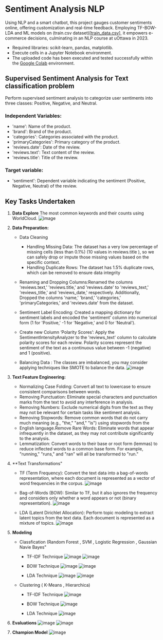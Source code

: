 # **Sentiment Analysis NLP**
Using NLP and a smart chatbot, this project gauges customer sentiments online, offering customization and real-time feedback. Employing TF-BOW-LDA and ML models on (train.csv dataset)[[train_data.csv](https://github.com/RimTouny/Sentiment-Analysis-NLP/files/13878717/train_data.csv)], it empowers e-commerce decisions, culminating in an NLP course at uOttawa in 2023.


- Required libraries: scikit-learn, pandas, matplotlib.
- Execute cells in a Jupyter Notebook environment.
- The uploaded code has been executed and tested successfully within the [Google Colab](https://colab.google/) environment.


## Supervised Sentiment Analysis for Text classification problem
Perform supervised sentiment analysis to categorize user sentiments into three classes: Positive, Negative, and Neutral.

### Independent Variables:
  + 'name': Name of the product.
  + 'brand': Brand of the product.
  + 'categories': Categories associated with the product.
  + 'primaryCategories': Primary category of the product.
  + 'reviews.date': Date of the review.
  + 'reviews.text': Text content of the review.
  + 'reviews.title': Title of the review.
    
### Target variable:
   +	'sentiment': Dependent variable indicating the sentiment (Positive, Negative, Neutral) of the review.

## **Key Tasks Undertaken**
1. **Data Explore**
   The most common keywords and their counts using WorldCloud.
   ![image](https://github.com/RimTouny/Sentiment-Analysis-NLP/assets/48333870/65d02e4a-1ef0-4052-96d9-df39abf0c90a)

3. **Data Preparation:**
   - Data Cleaning
     + 	Handling Missing Data: The dataset has a very low percentage of missing cells (less than 0.1%) (10 values in reviews.title ), so we can safely drop or impute those missing values based on the specific context.
     +  Handling Duplicate Rows: The dataset has 1.5% duplicate rows, which can be removed to ensure data integrity
       
   - Renaming and Dropping Columns:Renamed the columns 'reviews.text,' 'reviews.title,' and 'reviews.date' to 'reviews_text,' 'reviews_title,' and 'reviews_date,' respectively. Additionally, Dropped the columns 'name,' 'brand,' 'categories,' 'primaryCategories,' and 'reviews.date' from the dataset.

   - Sentiment Label Encoding: Created a mapping dictionary for sentiment labels and encoded the 'sentiment' column into numerical form (1 for 'Positive,' -1 for 'Negative,' and 0 for 'Neutral').

   - Create new Column ‘Polarity Scores’: Apply the SentimentIntensityAnalyzer to the 'reviews_text' column to calculate polarity scores for each review. Polarity scores represent the sentiment of the text as a continuous value between -1 (negative) and 1 (positive).

   - Balancing Data : The classes are imbalanced, you may consider applying techniques like SMOTE to balance the data.
     ![image](https://github.com/RimTouny/Sentiment-Analysis-NLP/assets/48333870/fb1b5cdc-17ca-4592-9828-06ee6d08e91f)

4. **Text Feature Engineering:**
   - Normalizing Case Folding: Convert all text to lowercase to ensure consistent comparisons between words.
   - Removing Punctuation: Eliminate special characters and punctuation marks from the text to avoid any interference in analysis.
   - Removing Numbers: Exclude numerical digits from the text as they may not be relevant for certain tasks like sentiment analysis.
   - Removing Stopwords: Remove common words that do not carry much meaning (e.g., "the," "and," "is") using stopwords from the
   - English language.Remove Rare Words: Eliminate words that appear infrequently in the dataset, as they may not contribute significantly to the analysis.
   -  Lemmatization: Convert words to their base or root form (lemmas) to reduce inflected words to a common base form. For example, "running," "runs," and "ran" will all be transformed to "run."

5. **Text Transformations"
   - TF (Term Frequency): Convert the text data into a bag-of-words representation, where each document is represented as a vector of word frequencies in the corpus.
     ![image](https://github.com/RimTouny/Sentiment-Analysis-NLP/assets/48333870/74ff0455-0fc3-40dd-9222-389d47ae2517)
     
   - Bag-of-Words (BOW): Similar to TF, but it also ignores the frequency and considers only whether a word appears or not (binary representation).
     ![image](https://github.com/RimTouny/Sentiment-Analysis-NLP/assets/48333870/909af4b9-4d36-43a2-ae11-8dfbfa987d4b)

   - LDA (Latent Dirichlet Allocation): Perform topic modeling to extract latent topics from the text data. Each document is represented as a mixture of topics.
     ![image](https://github.com/RimTouny/Sentiment-Analysis-NLP/assets/48333870/5ceabe97-a8b2-479e-ac3f-4b878211a702)

6. **Modeling**
   - Classfication (Random Forest , SVM , Logistic Regression , Gaussian Navie Bayes"
     + TF-IDF Technique
       ![image](https://github.com/RimTouny/Sentiment-Analysis-NLP/assets/48333870/37325589-d305-47da-bf6b-345ddea21b8d)
       ![image](https://github.com/RimTouny/Sentiment-Analysis-NLP/assets/48333870/e32ec1a5-efab-405b-905e-64beb8dd6392)
       
     + BOW Technique
       ![image](https://github.com/RimTouny/Sentiment-Analysis-NLP/assets/48333870/37f39cda-b7e8-47de-9c5e-5b49ba13c1c4)
       ![image](https://github.com/RimTouny/Sentiment-Analysis-NLP/assets/48333870/a9923780-abbd-48fc-a4d5-30d1e8923d0f)

     + LDA Technique
       ![image](https://github.com/RimTouny/Sentiment-Analysis-NLP/assets/48333870/ef5bdf94-0aba-401d-8889-da257af4b8aa)
       ![image](https://github.com/RimTouny/Sentiment-Analysis-NLP/assets/48333870/1165335b-1104-43fa-a296-8c41e5f3c0a7)


   - Clustering ( K-Means , Hierarchica)
     + TF-IDF Technique
       ![image](https://github.com/RimTouny/Sentiment-Analysis-NLP/assets/48333870/cc73056d-ed5d-41b0-97ea-22fa43c9bfee)

     + BOW Technique
       ![image](https://github.com/RimTouny/Sentiment-Analysis-NLP/assets/48333870/280360b0-19d5-4f91-b0dd-34202c7e1020)

     + LDA Technique
       ![image](https://github.com/RimTouny/Sentiment-Analysis-NLP/assets/48333870/54476d43-91e9-4572-93a4-27c053de2efb)

7. **Evaluations**
   ![image](https://github.com/RimTouny/Sentiment-Analysis-NLP/assets/48333870/b601048c-f2fb-4eef-ba6e-f455e389cd71)
   ![image](https://github.com/RimTouny/Sentiment-Analysis-NLP/assets/48333870/26c9951a-c126-4bb7-aaa8-333c4dccfeb8)

8. **Champion Model**
   ![image](https://github.com/RimTouny/Sentiment-Analysis-NLP/assets/48333870/901be233-0977-4e33-9f21-7759931907a1)


